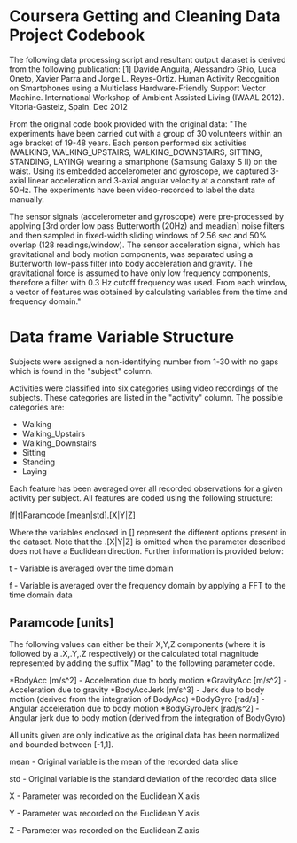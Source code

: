 Coursera Getting and Cleaning Data Project Codebook
===================================================
The following data processing script and resultant output dataset is derived from the following publication:
[1] Davide Anguita, Alessandro Ghio, Luca Oneto, Xavier Parra and Jorge L. Reyes-Ortiz. Human Activity Recognition on Smartphones using a Multiclass Hardware-Friendly Support Vector Machine. International Workshop of Ambient Assisted Living (IWAAL 2012). Vitoria-Gasteiz, Spain. Dec 2012

From the original code book provided with the original data:
"The experiments have been carried out with a group of 30 volunteers within an age bracket of 19-48 years. Each person performed six activities (WALKING, WALKING_UPSTAIRS, WALKING_DOWNSTAIRS, SITTING, STANDING, LAYING) wearing a smartphone (Samsung Galaxy S II) on the waist. Using its embedded accelerometer and gyroscope, we captured 3-axial linear acceleration and 3-axial angular velocity at a constant rate of 50Hz. The experiments have been video-recorded to label the data manually. 

The sensor signals (accelerometer and gyroscope) were pre-processed by applying [3rd order low pass Butterworth (20Hz) and meadian] noise filters and then sampled in fixed-width sliding windows of 2.56 sec and 50% overlap (128 readings/window). The sensor acceleration signal, which has gravitational and body motion components, was separated using a Butterworth low-pass filter into body acceleration and gravity. The gravitational force is assumed to have only low frequency components, therefore a filter with 0.3 Hz cutoff frequency was used. From each window, a vector of features was obtained by calculating variables from the time and frequency domain."

Data frame Variable Structure
============================
Subjects were assigned a non-identifying number from 1-30 with no gaps which is found in the "subject" column.

Activities were classified into six categories using video recordings of the subjects. These categories are listed in the "activity" column. The possible categories are:

* Walking
* Walking_Upstairs
* Walking_Downstairs
* Sitting
* Standing
* Laying

Each feature has been averaged over all recorded observations for a given activity per subject. All features are coded using the following structure:

[f|t]Paramcode.[mean|std].[X|Y|Z]

Where the variables enclosed in [] represent the different options present in the dataset. Note that the .[X|Y|Z] is omitted when the parameter described does not have a Euclidean direction. Further information is provided below:

t - Variable is averaged over the time domain

f - Variable is averaged over the frequency domain by applying a FFT to the time domain data

Paramcode [units]
-----------------------
The following values can either be their X,Y,Z components (where it is followed by a .X,.Y,.Z respectively) or the calculated total magnitude represented by adding the suffix "Mag" to the following parameter code.

*BodyAcc		[m/s^2] - Acceleration due to body motion
*GravityAcc		[m/s^2] - Acceleration due to gravity
*BodyAccJerk	[m/s^3] - Jerk due to body motion (derived from the integration of BodyAcc)
*BodyGyro		[rad/s] - Angular acceleration due to body motion
*BodyGyroJerk	[rad/s^2] - Angular jerk due to body motion (derived from the integration of BodyGyro)

All units given are only indicative as the original data has been normalized and bounded between [-1,1].


mean - Original variable is the mean of the recorded data slice

std - Original variable is the standard deviation of the recorded data slice


X - Parameter was recorded on the Euclidean X axis

Y - Parameter was recorded on the Euclidean Y axis

Z - Parameter was recorded on the Euclidean Z axis
